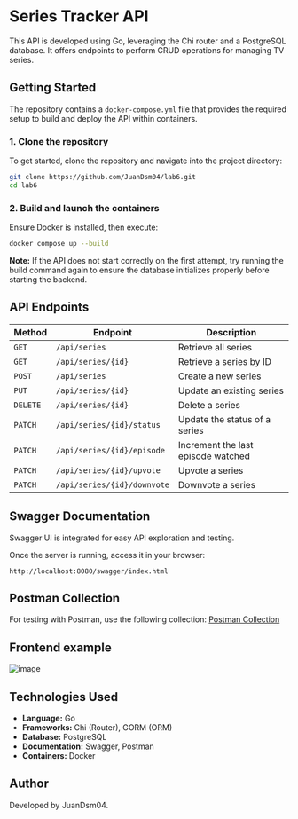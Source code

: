 # Series Tracker API
This API is developed using Go, leveraging the Chi router and a PostgreSQL database. It offers endpoints to perform CRUD operations for managing TV series.

## Getting Started
The repository contains a `docker-compose.yml` file that provides the required setup to build and deploy the API within containers.

### 1. Clone the repository
To get started, clone the repository and navigate into the project directory:
```sh
git clone https://github.com/JuanDsm04/lab6.git
cd lab6
```

### 2. Build and launch the containers
Ensure Docker is installed, then execute:
```sh
docker compose up --build
```
**Note:** If the API does not start correctly on the first attempt, try running the build command again to ensure the database initializes properly before starting the backend.

## API Endpoints
| Method  | Endpoint                  | Description                          |
|---------|--------------------------|--------------------------------------|
| `GET`   | `/api/series`             | Retrieve all series                 |
| `GET`   | `/api/series/{id}`        | Retrieve a series by ID             |
| `POST`  | `/api/series`             | Create a new series                 |
| `PUT`   | `/api/series/{id}`        | Update an existing series           |
| `DELETE`| `/api/series/{id}`        | Delete a series                     |
| `PATCH` | `/api/series/{id}/status` | Update the status of a series       |
| `PATCH` | `/api/series/{id}/episode`| Increment the last episode watched  |
| `PATCH` | `/api/series/{id}/upvote` | Upvote a series                     |
| `PATCH` | `/api/series/{id}/downvote`| Downvote a series                   |

## Swagger Documentation
Swagger UI is integrated for easy API exploration and testing.

Once the server is running, access it in your browser:
```
http://localhost:8080/swagger/index.html
```

## Postman Collection
For testing with Postman, use the following collection:
[Postman Collection](https://elements.getpostman.com/redirect?entityId=19231888-32c5c8cc-5827-4ec9-b58b-ee6f92d4c2a4&entityType=collection)

## Frontend example
![image](https://github.com/user-attachments/assets/3ab9a181-8833-4a3d-bbcb-4f7fb64cd3a0)

## Technologies Used
- **Language:** Go
- **Frameworks:** Chi (Router), GORM (ORM)
- **Database:** PostgreSQL
- **Documentation:** Swagger, Postman
- **Containers:** Docker

## Author
Developed by JuanDsm04.
